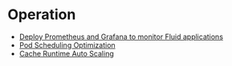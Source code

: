 # Operation

* [Deploy Prometheus and Grafana to monitor Fluid applications](https://github.com/fluid-cloudnative/fluid/blob/master/docs/en/operation/monitoring.md)
* [Pod Scheduling Optimization](https://github.com/fluid-cloudnative/fluid/blob/master/docs/en/operation/pod_schedule_optimization.md)
* [Cache Runtime Auto Scaling](https://github.com/fluid-cloudnative/fluid/blob/master/docs/en/operation/dataset_auto_scaling.md)
